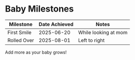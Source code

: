 # Baby Milestones

| Milestone | Date Achieved | Notes |
|-----------|----------------|--------|
| First Smile | 2025-06-20 | While looking at mom |
| Rolled Over | 2025-08-01 | Left to right |

Add more as your baby grows!
